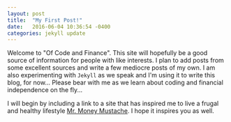 ```yaml
---
layout: post
title:  "My First Post!"
date:   2016-06-04 10:36:54 -0400
categories: jekyll update
---
```

Welcome to "Of Code and Finance". This site will hopefully be a good source of information for people with like interests. I plan to add posts from some excellent sources and write a few mediocre posts of my own. I am also experimenting with `Jekyll` as we speak and I'm using it to write this blog, for now... Please bear with me as we learn about coding and financial independence on the fly...

I will begin by including a link to a site that has inspired me to live a frugal and healthy lifestyle [Mr. Money Mustache][mustache-home]. I hope it inspires you as well.

[mustache-home]: http://mrmoneymustache.com{:target="_blank"}
